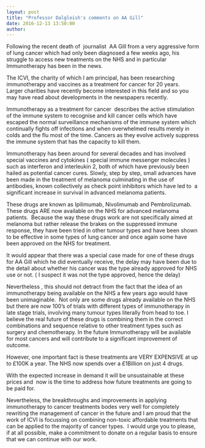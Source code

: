 ```yaml
---
layout: post
title: "Professor Dalgleish's comments on AA Gill"
date: 2016-12-13 13:50:00
author:
---
```



Following the recent death of  journalist  AA Gill from a very aggressive form of lung cancer which had only been diagnosed a few weeks ago, his struggle to access new treatments on the NHS and in particular Immunotherapy has been in the news.

The ICVI, the charity of which I am principal, has been researching immunotherapy and vaccines as a treatment for cancer for 20 years.   Larger charities have recently become interested in this field and so you may have read about developments in the newspapers recently.

Immunotherapy as a treatment for cancer  describes the active stimulation of the immune system to recognise and kill cancer cells which have escaped the normal surveillance mechanisms of the immune system which continually fights off infections and when overwhelmed results merely in colds and the flu most of the time. Cancers as they evolve actively suppress the immune system that has the capacity to kill them.

Immunotherapy has been around for several decades and has involved special vaccines and cytokines ( special immune messenger molecules ) such as interferon and interleukin 2, both of which have previously been hailed as potential cancer cures. Slowly, step by step, small advances have been made in the treatment of melanoma culminating in the use of antibodies, known collectively as check point inhibitors which have led to  a significant increase in survival in advanced melanoma patients.

These drugs are known as Ipilimumab, Nivolimumab and Pembrolizumab. These drugs ARE now available on the NHS for advanced melanoma patients.  Because the way these drugs work are not specifically aimed at melanoma but rather release the brakes on the suppressed immune response, they have been tried in other tumour types and have been shown to be effective in some types of lung cancer and once again some have been approved on the NHS for treatment.

It would appear that there was a special case made for one of these drugs for AA Gill which he did eventually receive, the delay may have been due to the detail about whether his cancer was the type already approved for NHS use or not. ( I suspect it was not the type approved, hence the delay)

Nevertheless , this should not detract from the fact that the idea of an immunotherapy being available on the NHS a few years ago would have been unimaginable.  Not only are some drugs already available on the NHS but there are now 100’s of trials with different types of immunotherapy in late stage trials, involving many tumour types literally from head to toe. I believe the real future of these drugs is combining them in the correct combinations and sequence relative to other treatment types such as surgery and chemotherapy. In the future Immunotherapy will be available for most cancers and will contribute to a significant improvement of outcome.

However, one important fact is these treatments are VERY EXPENSIVE at up to £100K a year. The NHS now spends over a £1Billion on just 4 drugs.

With the expected increase in demand it will be unsustainable at these prices and  now is the time to address how future treatments are going to be paid for.

Nevertheless, the breakthroughs and improvements in applying immunotherapy to cancer treatments bodes very well for completely rewriting the management of cancer in the future and I am proud that the work of ICVI is focussing on combining non-toxic affordable treatments that can be applied to the majority of cancer types.  I would urge you to please, if at all possible, make a commitment to donate on a regular basis to ensure that we can continue with our work.